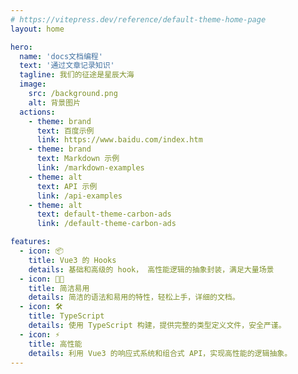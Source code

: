 ```yaml
---
# https://vitepress.dev/reference/default-theme-home-page
layout: home

hero:
  name: 'docs文档编程'
  text: '通过文章记录知识'
  tagline: 我们的征途是星辰大海
  image:
    src: /background.png
    alt: 背景图片
  actions:
    - theme: brand
      text: 百度示例
      link: https://www.baidu.com/index.htm
    - theme: brand
      text: Markdown 示例
      link: /markdown-examples
    - theme: alt
      text: API 示例
      link: /api-examples
    - theme: alt
      text: default-theme-carbon-ads
      link: /default-theme-carbon-ads

features:
  - icon: 📦
    title: Vue3 的 Hooks
    details: 基础和高级的 hook， 高性能逻辑的抽象封装，满足大量场景
  - icon: 🏄🏼
    title: 简洁易用
    details: 简洁的语法和易用的特性，轻松上手，详细的文档。
  - icon: 🛠️
    title: TypeScript
    details: 使用 TypeScript 构建，提供完整的类型定义文件，安全严谨。
  - icon: ⚡️
    title: 高性能
    details: 利用 Vue3 的响应式系统和组合式 API，实现高性能的逻辑抽象。
---
```

